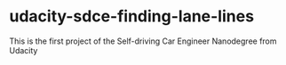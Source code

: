 # udacity-sdce-finding-lane-lines
This is the first project of the Self-driving Car Engineer Nanodegree from Udacity
